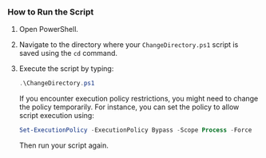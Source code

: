 ### How to Run the Script

1. Open PowerShell.

2. Navigate to the directory where your `ChangeDirectory.ps1` script is saved using the `cd` command.

3. Execute the script by typing:

   ```powershell
   .\ChangeDirectory.ps1
   ```

   If you encounter execution policy restrictions, you might need to change the policy temporarily. For instance, you can set the policy to allow script execution using:

   ```powershell
   Set-ExecutionPolicy -ExecutionPolicy Bypass -Scope Process -Force
   ```

   Then run your script again.
